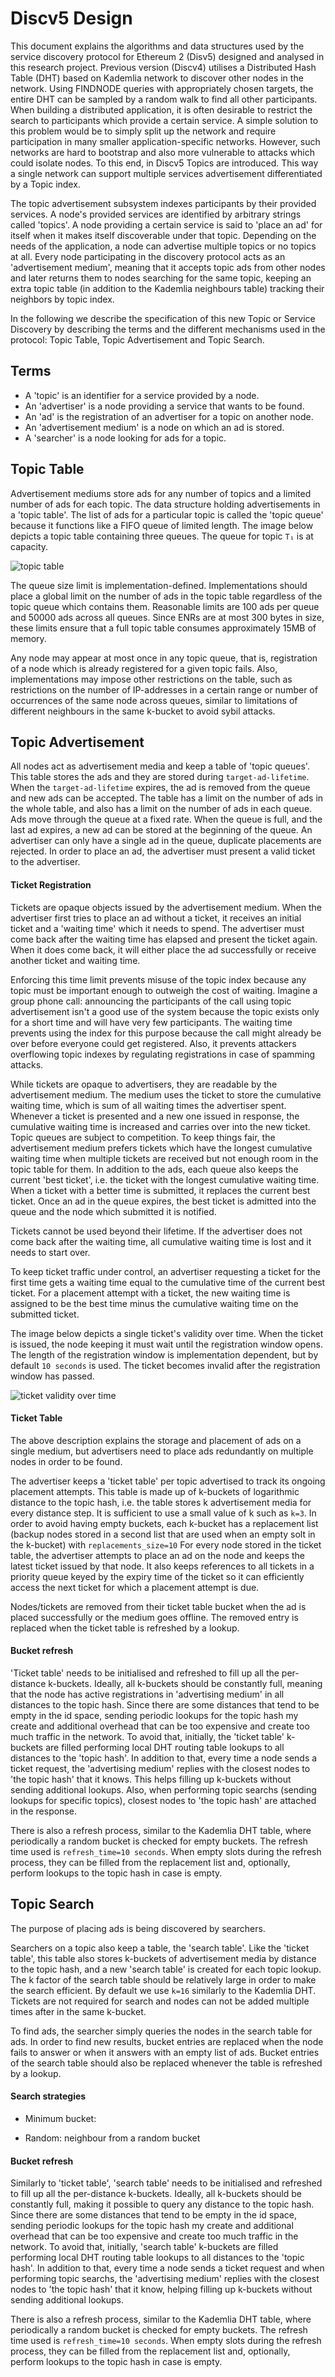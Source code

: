 # Discv5 Design

This document explains the algorithms and data structures used by the service discovery protocol for Ethereum 2 (Disv5) designed and analysed in this research project.
Previous version (Discv4) utilises a Distributed Hash Table (DHT) based on Kademlia network to discover other nodes in the network. 
Using FINDNODE queries with appropriately chosen targets, the entire DHT can be sampled by a random walk to find all other participants. 
When building a distributed application, it is often desirable to restrict the search to participants which provide a certain service. 
A simple solution to this problem would be to simply split up the network and require participation in many smaller application-specific networks. 
However, such networks are hard to bootstrap and also more vulnerable to attacks which could isolate nodes.
To this end, in Discv5 Topics are introduced. This way a single network can support multiple services advertisement differentiated by a Topic index.

The topic advertisement subsystem indexes participants by their provided services. 
A node's provided services are identified by arbitrary strings called 'topics'. 
A node providing a certain service is said to 'place an ad' for itself when it makes itself
discoverable under that topic.
Depending on the needs of the application, a node can advertise multiple topics or no topics at all. 
Every node participating in the discovery protocol acts as an 'advertisement medium', meaning that it accepts topic ads from other nodes and later returns them to nodes searching for the same topic, keeping an extra topic table (in addition to the Kademlia neighbours table) tracking their neighbors by topic index.

In the following we describe the specification of this new Topic or Service Discovery by describing the terms and the different mechanisms used in the protocol: Topic Table, Topic Advertisement and Topic Search.

## Terms

* A 'topic' is an identifier for a service provided by a node.
* An 'advertiser' is a node providing a service that wants to be found.
* An 'ad' is the registration of an advertiser for a topic on another node.
* An 'advertisement medium' is a node on which an ad is stored.
* A 'searcher' is a node looking for ads for a topic.

## Topic Table

Advertisement mediums store ads for any number of topics and a limited number of ads for each topic. The
data structure holding advertisements in a 'topic table'. 
The list of ads for a particular topic is called the 'topic queue' because it functions like a FIFO queue of
limited length. 
The image below depicts a topic table containing three queues. 
The queue for topic `T₁` is at capacity.

![topic table](./imgs/topic-queue-diagram.png)

The queue size limit is implementation-defined. 
Implementations should place a global limit on the number of ads in the topic table regardless of the topic queue which contains them.
Reasonable limits are 100 ads per queue and 50000 ads across all queues. 
Since ENRs are at most 300 bytes in size, these limits ensure that a full topic table consumes approximately 15MB of memory.

Any node may appear at most once in any topic queue, that is, registration of a node which is already registered for a given topic fails. 
Also, implementations may impose other restrictions on the table, such as restrictions on the number of IP-addresses in a certain
range or number of occurrences of the same node across queues, similar to limitations of different neighbours in the same k-bucket to avoid sybil attacks.

## Topic Advertisement

All nodes act as advertisement media and keep a table of 'topic queues'. 
This table stores the ads and they are stored during `target-ad-lifetime`. When the `target-ad-lifetime` expires, the ad is removed from the queue and new ads can be accepted.
The table has a limit on the number of ads in the whole table, and also has a limit on the number of ads in each queue. 
Ads move through the queue at a fixed rate. When the queue is full, and the last ad expires, a new ad can be stored at the beginning of the queue. An advertiser can only have a single ad in the queue, duplicate placements are rejected.
In order to place an ad, the advertiser must present a valid ticket to the advertiser.


#### Ticket Registration

Tickets are opaque objects issued by the advertisement medium. 
When the advertiser first tries to place an ad without a ticket, it receives an initial ticket and a 'waiting time' which it needs to spend. 
The advertiser must come back after the waiting time has elapsed and present the ticket again. 
When it does come back, it will either place the ad successfully or receive another ticket and waiting time.

Enforcing this time limit prevents misuse of the topic index because any topic must be important enough to outweigh the cost of waiting. 
Imagine a group phone call: announcing the participants of the call using topic advertisement isn't a good use of the system because the topic exists only for a short time and will have very few participants. 
The waiting time prevents using the index for this purpose because the call might already be over before everyone could get registered.
Also, it prevents attackers overflowing topic indexes by regulating registrations in case of spamming attacks.

While tickets are opaque to advertisers, they are readable by the advertisement medium. 
The medium uses the ticket to store the cumulative waiting time, which is sum of all waiting times the advertiser spent. 
Whenever a ticket is presented and a new one issued in response, the cumulative waiting time is increased and carries over into the new ticket.
Topic queues are subject to competition. 
To keep things fair, the advertisement medium prefers tickets which have the longest cumulative waiting time when multiple tickets are received but not enough room in the topic table for them.
In addition to the ads, each queue also keeps the current 'best ticket', i.e. the ticket with the longest cumulative waiting time. 
When a ticket with a better time is submitted, it replaces the current best ticket. Once an ad in the queue expires, the best ticket is admitted into the queue and the node which submitted it is notified.

Tickets cannot be used beyond their lifetime. If the advertiser does not come back after the waiting time, all cumulative waiting time is lost and it needs to start over.

To keep ticket traffic under control, an advertiser requesting a ticket for the first time gets a waiting time equal to the cumulative time of the current best ticket. For a placement attempt with a ticket, the new waiting time is assigned to be the best time minus the cumulative waiting time on the submitted ticket.

The image below depicts a single ticket's validity over time. When the ticket is issued, the node keeping it must wait until the registration window opens. The length of the registration window is implementation dependent, but by default `10 seconds` is used. The ticket becomes invalid after the registration window has passed.

![ticket validity over time](./imgs/ticket-validity.png)

#### Ticket Table

The above description explains the storage and placement of ads on a single medium, but advertisers need to place ads redundantly on multiple nodes in order to be found. 

The advertiser keeps a 'ticket table' per topic advertised to track its ongoing placement attempts.
This table is made up of k-buckets of logarithmic distance to the topic hash, i.e. the table stores k advertisement media for every distance step. 
It is sufficient to use a small value of k such as `k=3`. 
In order to avoid having empty buckets, each k-bucket has a replacement list (backup nodes stored in a second list that are used when an empty solt in the k-bucket) with `replacements_size=10`
For every node stored in the ticket table, the advertiser attempts to place an ad on the node and keeps the latest ticket issued by that node. It also keeps references to all tickets in a priority queue keyed by the expiry time of the ticket so it can efficiently access the next ticket for which a placement attempt is due.

Nodes/tickets are removed from their ticket table bucket when the ad is placed successfully or the medium goes offline. The removed entry is replaced when the ticket table is refreshed by a lookup.

#### Bucket refresh

'Ticket table' needs to be initialised and refreshed to fill up all the per-distance k-buckets.
Ideally, all k-buckets should be constantly full, meaning that the node has active registrations in 'advertising medium' in all distances to the topic hash.
Since there are some distances that tend to be empty in the id space, sending periodic lookups for the topic hash my create and additional overhead that can be too expensive and create too much traffic in the network.
To avoid that, initially, the 'ticket table' k-buckets are filled performing local DHT routing table lookups to all distances to the 'topic hash'.
In addition to that, every time a node sends a ticket request, the 'advertising medium' replies with the closest nodes to 'the topic hash' that it knows.
This helps filling up k-buckets without sending additional lookups.
Also, when performing topic searchs (sending lookups for specific topics), closest nodes to 'the topic hash' are attached in the response.

There is also a refresh process, similar to the Kademlia DHT table, where periodically a random bucket is checked for empty buckets. 
The refresh time used is `refresh_time=10 seconds`.
When empty slots during the refresh process, they can be filled from the replacement list and, optionally, perform lookups to the topic hash in case is empty.

## Topic Search

The purpose of placing ads is being discovered by searchers.

Searchers on a topic also keep a table, the 'search table'. 
Like the 'ticket table', this table also stores k-buckets of advertisement media by distance to the topic hash, and a new 'search table' is created for each topic lookup.
The k factor of the search table should be relatively large in order to make the search efficient.
By default we use `k=16` similarly to the Kademlia DHT.
Tickets are not required for search and nodes can not be added multiple times after in the same k-bucket.

To find ads, the searcher simply queries the nodes in the search table for ads. In order to find new results, bucket entries are replaced when the node fails to answer or when it answers with an empty list of ads. 
Bucket entries of the search table should also be replaced whenever the table is refreshed by a lookup.

<!--How does this deal with topic popularity?
In earlier research, we kept trying to estimate the 'radius' (i.e. popularity) of the topic in order to determine the advertisement media.

I think the proposed advertisement algorithm will track popularity automatically because the cumulative waiting time required for placement just grows the closer you get to the topic hash. Nodes will keep trying to out-wait each other close to the center. Further away from the topic, waiting times will be more reasonable and everyone will be able to find their place there. When the topic shrinks, the required 'best time' will shrink also.

For search, estimation is less necessary and we should try to see how efficient it is in the way specified above. I think it might just work out.-->


#### Search strategies

* Minimum bucket:

* Random: neighbour from a random bucket


#### Bucket refresh

Similarly to 'ticket table',  'search table' needs to be initialised and refreshed to fill up all the per-distance k-buckets.
Ideally, all k-buckets should be constantly full, making it possible to query any distance to the topic hash.
Since there are some distances that tend to be empty in the id space, sending periodic lookups for the topic hash my create and additional overhead that can be too expensive and create too much traffic in the network.
To avoid that, initially, 'search table' k-buckets are filled performing local DHT routing table lookups to all distances to the 'topic hash'.
In addition to that, every time a node sends a ticket request and when  performing topic searchs, the 'advertising medium' replies with the closest nodes to 'the topic hash' that it know, helping filling up k-buckets without sending additional lookups.

There is also a refresh process, similar to the Kademlia DHT table, where periodically a random bucket is checked for empty buckets. 
The refresh time used is `refresh_time=10 seconds`.
When empty slots during the refresh process, they can be filled from the replacement list and, optionally, perform lookups to the topic hash in case is empty.

<!--*The search table is initialized and refreshed by performing lookups for the topic hash on using the main node table.*-->

